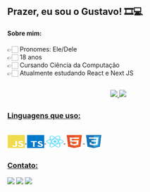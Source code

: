 ## Prazer, eu sou o Gustavo! 🎞️💻

#### Sobre mim:
👉🏻 Pronomes: Ele/Dele <br>
👉🏻 18 anos <br>
👉🏻 Cursando Ciência da Computação <br>
👉🏻 Atualmente estudando React e Next JS<br>

##

<div align="center">
  <a href="https://github.com/Gustaxz">
  <img height="165em" src="https://github-readme-stats.vercel.app/api?username=Gustaxz&show_icons=true&theme=tokyonight&include_all_commits=true&count_private=true"/>
  <img height="165em" src="https://github-readme-stats.vercel.app/api/top-langs/?username=Gustaxz&layout=compact&langs_count=7&theme=tokyonight"/>
</div>
  
  ##
  
  ### **Linguagens que uso:**  
  <div style="display: inline_block"><br>
  <img align="center" alt="gusta-Js" height="30" width="40" src="https://raw.githubusercontent.com/devicons/devicon/master/icons/javascript/javascript-plain.svg">
  <img align="center" alt="gusta-Ts" height="30" width="40" src="https://raw.githubusercontent.com/devicons/devicon/master/icons/typescript/typescript-plain.svg">
  <img align="center" alt="gusta-React" height="30" width="40" src="https://raw.githubusercontent.com/devicons/devicon/master/icons/react/react-original.svg">
  <img align="center" alt="gusta-HTML" height="30" width="40" src="https://raw.githubusercontent.com/devicons/devicon/master/icons/html5/html5-original.svg">
  <img align="center" alt="gusta-CSS" height="30" width="40" src="https://raw.githubusercontent.com/devicons/devicon/master/icons/css3/css3-original.svg">
  </div>
  
  ##
  
  ### **Contato:**
  <div>
    <a href="https://discord.gg/M9NCHxMx" target="_blank"><img src="https://img.shields.io/badge/Discord-7289DA?style=for-the-badge&logo=discord&logoColor=white"             target="_blank"></a> 
  <a href = "mailto:gustavomattosrodrigues2022@gmail.com"><img src="https://img.shields.io/badge/-Gmail-%23333?style=for-the-badge&logo=gmail&logoColor=white" target="_blank"></a>
    <a href="https://instagram.com/gusxteible/" target="_blank"><img src="https://img.shields.io/badge/-Instagram-%23E4405F?style=for-the-badge&logo=instagram&logoColor=white" target="_blank"></a>
  </div>
